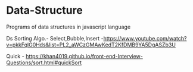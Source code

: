 # Data-Structure
Programs of data structures in javascript language

Ds Sorting Algo.-
Select,Bubble,Insert -https://www.youtube.com/watch?v=pkkFqlG0Hds&list=PL2_aWCzGMAwKedT2KfDMB9YA5DgASZb3U

Quick - https://khan4019.github.io/front-end-Interview-Questions/sort.html#quickSort


